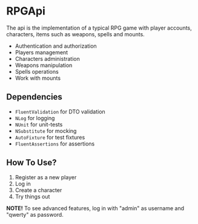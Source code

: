 # RPGApi
The api is the implementation of a typical RPG game with player accounts, characters, items such as weapons, spells and mounts.

* Authentication and authorization
* Players management
* Characters administration
* Weapons manipulation
* Spells operations
* Work with mounts

## Dependencies
* `FluentValidation` for DTO validation
* `NLog` for logging
* `NUnit` for unit-tests
* `NSubstitute` for mocking
* `AutoFixture` for test fixtures
* `FluentAssertions` for assertions

## How To Use?
1. Register as a new player
2. Log in
3. Create a character
4. Try things out

**NOTE!** To see advanced features, log in with "admin" as username and "qwerty" as password.
